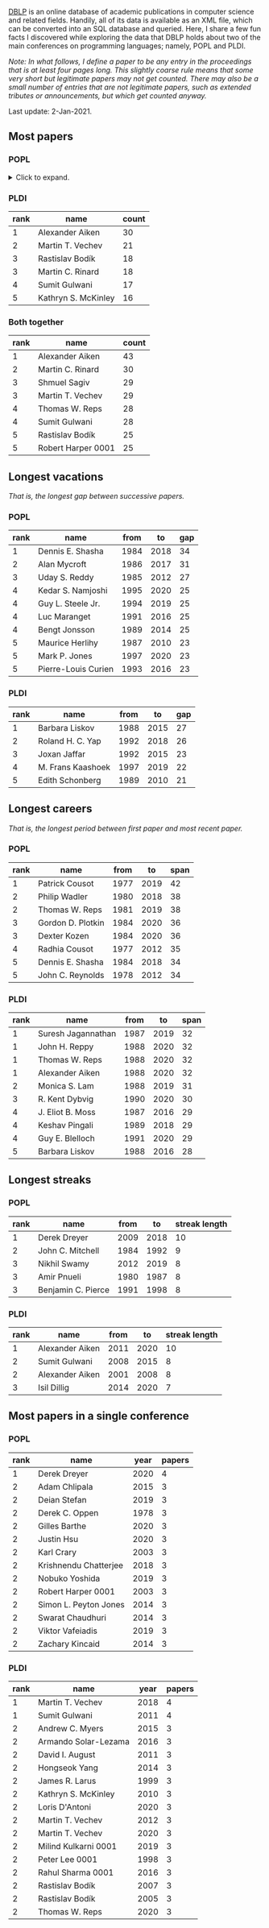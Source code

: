 [DBLP](https://dblp.uni-trier.de/) is an online database of academic publications in computer science and related fields. Handily, all of its data is available as an XML file, which can be converted into an SQL database and queried. Here, I share a few fun facts I discovered while exploring the data that DBLP holds about two of the main conferences on programming languages; namely, POPL and PLDI.

_Note: In what follows, I define a paper to be any entry in the proceedings that is at least four pages long. This slightly coarse rule means that some very short but legitimate papers may not get counted. There may also be a small number of entries that are not legitimate papers, such as extended tributes or announcements, but which get counted anyway._

Last update: 2-Jan-2021.

## Most papers

### POPL
<details>
<summary>Click to expand.</summary>

<p>Testing _testing_.

rank  |  name | count 
------|--------------------|-------
1 | Benjamin C. Pierce |24
2 | Robert Harper 0001 |21
3 | Thomas W. Reps |18
3 | Derek Dreyer   |18
4 | Matthias Felleisen |16
5 | Shmuel Sagiv   |15

Testing testing</p>

</details>

### PLDI

 rank |  name   | count 
------|---------------------|-------
1 | Alexander Aiken |30
2 | Martin T. Vechev|21
3 | Rastislav Bodík |18
3 | Martin C. Rinard|18
4 | Sumit Gulwani   |17
5 | Kathryn S. McKinley |16

### Both together

 rank |  name  | count 
------|--------------------|-------
1 | Alexander Aiken|43
2 | Martin C. Rinard   |30
3 | Shmuel Sagiv   |29
3 | Martin T. Vechev   |29
4 | Thomas W. Reps |28
4 | Sumit Gulwani  |28
5 | Rastislav Bodík|25
5 | Robert Harper 0001 |25

## Longest vacations

_That is, the longest gap between successive papers._

### POPL

 rank |  name   | from | to | gap 
------|---------------------|-----------|----------|-----
1 | Dennis E. Shasha|  1984 | 2018 |  34
2 | Alan Mycroft|  1986 | 2017 |  31
3 | Uday S. Reddy   |  1985 | 2012 |  27
4 | Kedar S. Namjoshi   |  1995 | 2020 |  25
4 | Guy L. Steele Jr.   |  1994 | 2019 |  25
4 | Luc Maranget|  1991 | 2016 |  25
4 | Bengt Jonsson   |  1989 | 2014 |  25
5 | Maurice Herlihy |  1987 | 2010 |  23
5 | Mark P. Jones   |  1997 | 2020 |  23
5 | Pierre-Louis Curien |  1993 | 2016 |  23

### PLDI

 rank | name  | from | to | gap 
------|-------------------|-----------|----------|-----
1 | Barbara Liskov|  1988 | 2015 |  27
2 | Roland H. C. Yap  |  1992 | 2018 |  26
3 | Joxan Jaffar  |  1992 | 2015 |  23
4 | M. Frans Kaashoek |  1997 | 2019 |  22
5 | Edith Schonberg   |  1989 | 2010 |  21

## Longest careers

_That is, the longest period between first paper and most recent paper._

### POPL

 rank | name  | from  | to  | span 
------|-------------------|------|------|------
1 | Patrick Cousot| 1977 | 2019 |   42
2 | Philip Wadler | 1980 | 2018 |   38
2 | Thomas W. Reps| 1981 | 2019 |   38
3 | Gordon D. Plotkin | 1984 | 2020 |   36
3 | Dexter Kozen  | 1984 | 2020 |   36
4 | Radhia Cousot | 1977 | 2012 |   35
5 | Dennis E. Shasha  | 1984 | 2018 |   34
5 | John C. Reynolds  | 1978 | 2012 |   34

### PLDI

 rank |  name  | from  | to  | span 
------|--------------------|------|------|------
1 | Suresh Jagannathan | 1987 | 2019 |   32
1 | John H. Reppy  | 1988 | 2020 |   32
1 | Thomas W. Reps | 1988 | 2020 |   32
1 | Alexander Aiken| 1988 | 2020 |   32
2 | Monica S. Lam  | 1988 | 2019 |   31
3 | R. Kent Dybvig | 1990 | 2020 |   30
4 | J. Eliot B. Moss   | 1987 | 2016 |   29
4 | Keshav Pingali | 1989 | 2018 |   29
4 | Guy E. Blelloch| 1991 | 2020 |   29
5 | Barbara Liskov | 1988 | 2016 |   28

## Longest streaks

### POPL

 rank |  name  | from | to | streak length 
------|--------------------|-------|------|--------------
1 | Derek Dreyer   |  2009 | 2018 |   10
2 | John C. Mitchell   |  1984 | 1992 |9
3 | Nikhil Swamy   |  2012 | 2019 |8
3 | Amir Pnueli|  1980 | 1987 |8
3 | Benjamin C. Pierce |  1991 | 1998 |8

### PLDI

 rank |name | from | to | streak length 
------|-----------------|-------|------|--------------
1 | Alexander Aiken |  2011 | 2020 |   10
2 | Sumit Gulwani   |  2008 | 2015 |8
2 | Alexander Aiken |  2001 | 2008 |8
3 | Isil Dillig |  2014 | 2020 |7

## Most papers in a single conference

### POPL

 rank |   name| year | papers 
------|-----------------------|----------|-------
1 | Derek Dreyer  | 2020 | 4
2 | Adam Chlipala | 2015 | 3
2 | Deian Stefan  | 2019 | 3
2 | Derek C. Oppen| 1978 | 3
2 | Gilles Barthe | 2020 | 3
2 | Justin Hsu| 2020 | 3
2 | Karl Crary| 2003 | 3
2 | Krishnendu Chatterjee | 2018 | 3
2 | Nobuko Yoshida| 2019 | 3
2 | Robert Harper 0001| 2003 | 3
2 | Simon L. Peyton Jones | 2014 | 3
2 | Swarat Chaudhuri  | 2014 | 3
2 | Viktor Vafeiadis  | 2019 | 3
2 | Zachary Kincaid   | 2014 | 3

### PLDI

 rank |   name   | year | papers 
------|----------------------|----------|-------
1 | Martin T. Vechev | 2018 | 4
1 | Sumit Gulwani| 2011 | 4
2 | Andrew C. Myers  | 2015 | 3
2 | Armando Solar-Lezama | 2016 | 3
2 | David I. August  | 2011 | 3
2 | Hongseok Yang| 2014 | 3
2 | James R. Larus   | 1999 | 3
2 | Kathryn S. McKinley  | 2010 | 3
2 | Loris D'Antoni   | 2020 | 3
2 | Martin T. Vechev | 2012 | 3
2 | Martin T. Vechev | 2020 | 3
2 | Milind Kulkarni 0001 | 2019 | 3
2 | Peter Lee 0001   | 1998 | 3
2 | Rahul Sharma 0001| 2016 | 3
2 | Rastislav Bodík  | 2007 | 3
2 | Rastislav Bodík  | 2005 | 3
2 | Thomas W. Reps   | 2020 | 3
